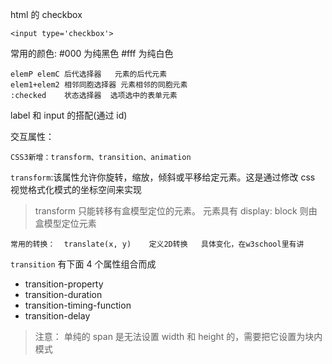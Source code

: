 html 的 checkbox

```
<input type='checkbox'>
```

常用的颜色: #000 为纯黑色 #fff 为纯白色

```
elemP elemC	后代选择器	元素的后代元素
elem1+elem2	相邻同胞选择器	元素相邻的同胞元素
:checked	状态选择器  选项选中的表单元素
```

label 和 input 的搭配(通过 id)

交互属性：

```
CSS3新增：transform、transition、animation
```

`transform`:该属性允许你旋转，缩放，倾斜或平移给定元素。这是通过修改 css 视觉格式化模式的坐标空间来实现

> transform 只能转移有盒模型定位的元素。 元素具有 display: block 则由盒模型定位元素

```
常用的转换：  translate(x, y)    定义2D转换   具体变化，在w3school里有讲
```

`transition` 有下面 4 个属性组合而成

- transition-property
- transition-duration
- transition-timing-function
- transition-delay

> 注意： 单纯的 span 是无法设置 width 和 height 的，需要把它设置为块内模式
